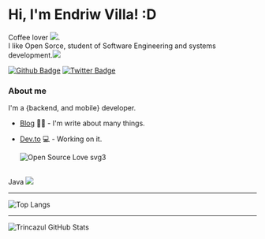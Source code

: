 
#  Hi, I'm Endriw Villa! :D <br>

Coffee lover <img src="https://img.icons8.com/cotton/64/000000/hot-coffee--v1.png"/>.<br> I like Open Sorce, student of Software Engineering and systems development.<img src="https://img.icons8.com/ios/50/000000/my-computer.png"/><br>

[![Github Badge](https://img.shields.io/badge/-Github-000?style=flat-square&logo=Github&logoColor=white&link=https://github.com/Trincazul)](https://github.com/Trincazul)
[![Twitter Badge](https://img.shields.io/badge/-Twitter-1ca0f1?style=flat-square&labelColor=1ca0f1&logo=twitter&logoColor=white&link=https://twitter.com/Drewvilla)](https://twitter.com/Drewvilla)

### About me
I'm a {backend, and mobile} developer.

- [Blog](https://grinetey.github.io/blog/) ✍🏼 - I'm write about many things.
- [Dev.to](https://dev.to/trincazul) 💻 - Working on it.
 
  ![Open Source Love svg3](https://badges.frapsoft.com/os/v3/open-source.svg?v=103)
<br>
Java <img src="https://img.icons8.com/color/48/000000/java-coffee-cup-logo.png"/><br> 

<hr>

![Top Langs](https://github-readme-stats.vercel.app/api/top-langs/?username=trincazul&layout=compact)

<hr>

![Trincazul GitHub Stats](https://github-readme-stats.vercel.app/api?username=trincazul&show_icons=true)
